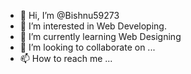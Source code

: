 - 👋 Hi, I’m @Bishnu59273
- 👀 I’m interested in Web Developing.
- 🌱 I’m currently learning Web Designing
- 💞️ I’m looking to collaborate on ...
- 📫 How to reach me ...

<!---
Bishnu59273/Bishnu59273 is a ✨ special ✨ repository because its `README.md` (this file) appears on your GitHub profile.
You can click the Preview link to take a look at your changes.
--->
